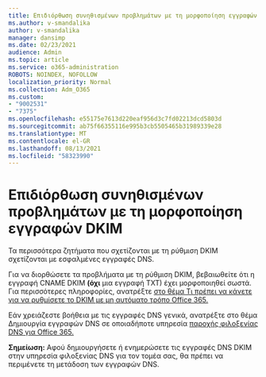 ```yaml
---
title: Επιδιόρθωση συνηθισμένων προβλημάτων με τη μορφοποίηση εγγραφών DKIM
ms.author: v-smandalika
author: v-smandalika
manager: dansimp
ms.date: 02/23/2021
audience: Admin
ms.topic: article
ms.service: o365-administration
ROBOTS: NOINDEX, NOFOLLOW
localization_priority: Normal
ms.collection: Adm_O365
ms.custom:
- "9002531"
- "7375"
ms.openlocfilehash: e55175e7613d220eaf956d3c7fd02213dcd5803d
ms.sourcegitcommit: ab75f66355116e995b3cb5505465b31989339e28
ms.translationtype: MT
ms.contentlocale: el-GR
ms.lasthandoff: 08/13/2021
ms.locfileid: "58323990"
---
```

# <a name="fix-common-problems-with-dkim-record-formatting"></a>Επιδιόρθωση συνηθισμένων προβλημάτων με τη μορφοποίηση εγγραφών DKIM

Τα περισσότερα ζητήματα που σχετίζονται με τη ρύθμιση DKIM σχετίζονται με εσφαλμένες εγγραφές DNS.

Για να διορθώσετε τα προβλήματα με τη ρύθμιση DKIM, βεβαιωθείτε ότι η εγγραφή CNAME DKIM **(όχι** μια εγγραφή TXT) έχει μορφοποιηθεί σωστά. Για περισσότερες πληροφορίες, ανατρέξτε [στο θέμα Τι πρέπει να κάνετε για να ρυθμίσετε το DKIM με μη αυτόματο τρόπο Office 365.](https://docs.microsoft.com/microsoft-365/security/office-365-security/use-dkim-to-validate-outbound-email)

Εάν χρειάζεστε βοήθεια με τις εγγραφές DNS γενικά, ανατρέξτε στο θέμα Δημιουργία εγγραφών DNS σε οποιαδήποτε υπηρεσία [παροχής φιλοξενίας DNS για Office 365.](https://docs.microsoft.com/microsoft-365/admin/get-help-with-domains/create-dns-records-at-any-dns-hosting-provider)

**Σημείωση:** Αφού δημιουργήσετε ή ενημερώσετε τις εγγραφές DNS DKIM στην υπηρεσία φιλοξενίας DNS για τον τομέα σας, θα πρέπει να περιμένετε τη μετάδοση των εγγραφών DNS.
